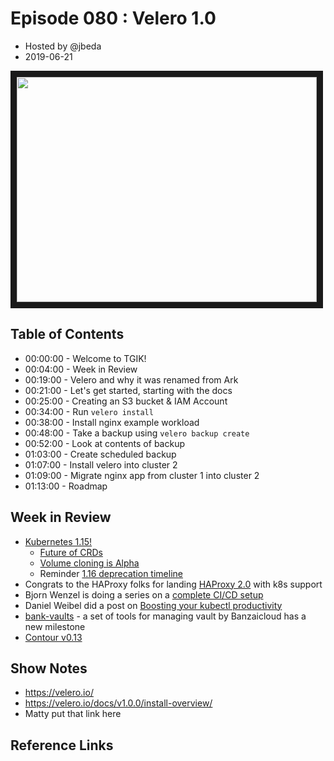 # Episode 080 : Velero 1.0

- Hosted by @jbeda
- 2019-06-21

<!--- Thumbnailed embed of the video, n8Xo_ghCIOSY is the video id from the youtube url --->

<a href="https://www.youtube.com/watch?v=tj5Ey2bHsfM
" target="_blank"><img src="http://img.youtube.com/vi/tj5Ey2bHsfM/hqdefault.jpg" width="480" height="360" border="10" /></a>

## Table of Contents

- 00:00:00 - Welcome to TGIK!
- 00:04:00 - Week in Review
- 00:19:00 - Velero and why it was renamed from Ark
- 00:21:00 - Let's get started, starting with the docs
- 00:25:00 - Creating an S3 bucket & IAM Account
- 00:34:00 - Run `velero install`
- 00:38:00 - Install nginx example workload
- 00:48:00 - Take a backup using `velero backup create`
- 00:52:00 - Look at contents of backup
- 01:03:00 - Create scheduled backup
- 01:07:00 - Install velero into cluster 2
- 01:09:00 - Migrate nginx app from cluster 1 into cluster 2
- 01:13:00 - Roadmap

## Week in Review

* [Kubernetes 1.15!](https://kubernetes.io/blog/2019/06/19/kubernetes-1-15-release-announcement/)
    * [Future of CRDs](https://kubernetes.io/blog/2019/06/20/crd-structural-schema/)
    * [Volume cloning is Alpha](https://kubernetes.io/blog/2019/06/21/introducing-volume-cloning-alpha-for-kubernetes/)
    *  Reminder [1.16 deprecation timeline](https://groups.google.com/forum/#!searchin/kubernetes-dev/jordan$20liggitt|sort:date/kubernetes-dev/je0rjyfTVyc/gEUw1YcyAQAJ)
* Congrats to the HAProxy folks for landing [HAProxy 2.0](https://www.haproxy.com/blog/haproxy-2-0-and-beyond/) with k8s support
* Bjorn Wenzel is doing a series on a [complete CI/CD setup](https://koudingspawn.de/the-complete-ci-cd-part-1/)
* Daniel Weibel did a post on [Boosting your kubectl productivity](https://itnext.io/boosting-your-kubectl-productivity-b348f7c25712?sk=c5819044a83b83d7d3bf52b5bc12e9a0)
* [bank-vaults](https://github.com/banzaicloud/bank-vaults/) - a set of tools for managing vault by Banzaicloud has a new milestone
* [Contour v0.13](https://github.com/heptio/contour/releases/tag/v0.13.0)

## Show Notes
* https://velero.io/
* https://velero.io/docs/v1.0.0/install-overview/
* Matty put that link here


## Reference Links



